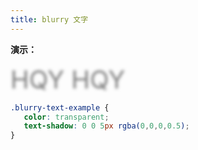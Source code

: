 ```yaml
---
title: blurry 文字
---
```


**演示：**
<div class="blurry-text-example">HQY HQY</div>
<style>
.blurry-text-example {
  font-size: 40px;
  color: transparent;
  text-shadow: 0 0 5px rgba(0,0,0,0.5);
}
</style>

```css
.blurry-text-example {
   color: transparent;
   text-shadow: 0 0 5px rgba(0,0,0,0.5);
}
```
